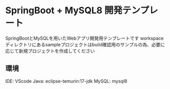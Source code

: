 # SpringBoot + MySQL8 開発テンプレート
SpringBootとMySQLを用いたWebアプリ開発用テンプレートです
workspaceディレクトリにあるsampleプロジェクトはbuild確認用のサンプルの為、必要に応じて新規プロジェクトを作成してください

## 環境
IDE: VScode
Java: eclipse-temurin:17-jdk
MySQL: mysql8
